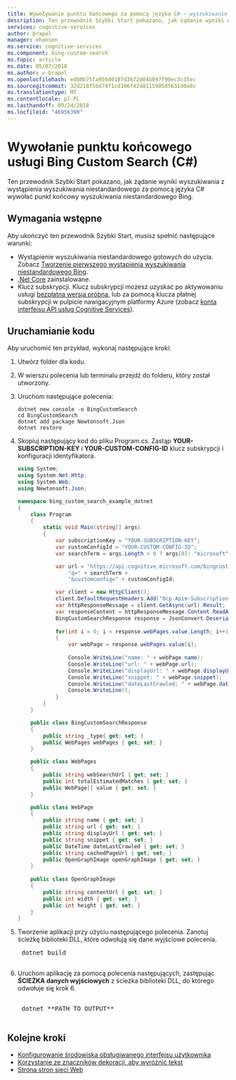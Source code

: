```yaml
---
title: Wywoływanie punktu końcowego za pomocą języka C# — wyszukiwanie niestandardowe Bing — Microsoft Cognitive Services
description: Ten przewodnik Szybki Start pokazano, jak żądanie wyniki wyszukiwania z wystąpienia wyszukiwania niestandardowego przy użyciu języka C# do wywoływania punktu końcowego usługi Bing Custom Search.
services: cognitive-services
author: brapel
manager: ehansen
ms.service: cognitive-services
ms.component: bing-custom-search
ms.topic: article
ms.date: 05/07/2018
ms.author: v-brapel
ms.openlocfilehash: ed00b75fa956d0197d3672d84b097f99ec3c35ec
ms.sourcegitcommit: 32d218f5bd74f1cd106f4248115985df631d0a8c
ms.translationtype: MT
ms.contentlocale: pl-PL
ms.lasthandoff: 09/24/2018
ms.locfileid: "46956390"
---
```

# <a name="call-bing-custom-search-endpoint-c"></a>Wywołanie punktu końcowego usługi Bing Custom Search (C#)

Ten przewodnik Szybki Start pokazano, jak żądanie wyniki wyszukiwania z wystąpienia wyszukiwania niestandardowego za pomocą języka C# wywołać punkt końcowy wyszukiwania niestandardowego Bing. 

## <a name="prerequisites"></a>Wymagania wstępne

Aby ukończyć ten przewodnik Szybki Start, musisz spełnić następujące warunki:

- Wystąpienie wyszukiwania niestandardowego gotowych do użycia. Zobacz [Tworzenie pierwszego wystąpienia wyszukiwania niestandardowego Bing](quick-start.md).
- [.Net Core](https://www.microsoft.com/net/download/core) zainstalowane.
- Klucz subskrypcji. Klucz subskrypcji możesz uzyskać po aktywowaniu usługi [bezpłatna wersja próbna](https://azure.microsoft.com/try/cognitive-services/?api=bing-custom-search), lub za pomocą klucza płatnej subskrypcji w pulpicie nawigacyjnym platformy Azure (zobacz [konta interfejsu API usług Cognitive Services](https://docs.microsoft.com/azure/cognitive-services/cognitive-services-apis-create-account)).    


## <a name="run-the-code"></a>Uruchamianie kodu

Aby uruchomić ten przykład, wykonaj następujące kroki:

1. Utwórz folder dla kodu.  
  
2. W wierszu polecenia lub terminalu przejdź do folderu, który został utworzony.  
  
3. Uruchom następujące polecenia:
    ```
    dotnet new console -o BingCustomSearch
    cd BingCustomSearch
    dotnet add package Newtonsoft.Json
    dotnet restore
    ```
  
4. Skopiuj następujący kod do pliku Program.cs. Zastąp **YOUR-SUBSCRIPTION-KEY** i **YOUR-CUSTOM-CONFIG-ID** klucz subskrypcji i konfiguracji identyfikatora.

    ```csharp
    using System;
    using System.Net.Http;
    using System.Web;
    using Newtonsoft.Json;
    
    namespace bing_custom_search_example_dotnet
    {
        class Program
        {
            static void Main(string[] args)
            {
                var subscriptionKey = "YOUR-SUBSCRIPTION-KEY";
                var customConfigId = "YOUR-CUSTOM-CONFIG-ID";
                var searchTerm = args.Length > 0 ? args[0]: "microsoft";            
    
                var url = "https://api.cognitive.microsoft.com/bingcustomsearch/v7.0/search?" +
                    "q=" + searchTerm +
                    "&customconfig=" + customConfigId;
    
                var client = new HttpClient();
                client.DefaultRequestHeaders.Add("Ocp-Apim-Subscription-Key", subscriptionKey);
                var httpResponseMessage = client.GetAsync(url).Result;
                var responseContent = httpResponseMessage.Content.ReadAsStringAsync().Result;
                BingCustomSearchResponse response = JsonConvert.DeserializeObject<BingCustomSearchResponse>(responseContent);
                
                for(int i = 0; i < response.webPages.value.Length; i++)
                {                
                    var webPage = response.webPages.value[i];
                    
                    Console.WriteLine("name: " + webPage.name);
                    Console.WriteLine("url: " + webPage.url);                
                    Console.WriteLine("displayUrl: " + webPage.displayUrl);
                    Console.WriteLine("snippet: " + webPage.snippet);
                    Console.WriteLine("dateLastCrawled: " + webPage.dateLastCrawled);
                    Console.WriteLine();
                }            
            }
        }
    
        public class BingCustomSearchResponse
        {        
            public string _type{ get; set; }            
            public WebPages webPages { get; set; }
        }
    
        public class WebPages
        {
            public string webSearchUrl { get; set; }
            public int totalEstimatedMatches { get; set; }
            public WebPage[] value { get; set; }        
        }
    
        public class WebPage
        {
            public string name { get; set; }
            public string url { get; set; }
            public string displayUrl { get; set; }
            public string snippet { get; set; }
            public DateTime dateLastCrawled { get; set; }
            public string cachedPageUrl { get; set; }
            public OpenGraphImage openGraphImage { get; set; }        
        }
        
        public class OpenGraphImage
        {
            public string contentUrl { get; set; }
            public int width { get; set; }
            public int height { get; set; }
        }
    }
    ```
6. Tworzenie aplikacji przy użyciu następującego polecenia. Zanotuj ścieżkę biblioteki DLL, które odwołują się dane wyjściowe polecenia.

    <pre>
    dotnet build 
    </pre>
    
7. Uruchom aplikację za pomocą polecenia następujących, zastępując **ŚCIEŻKA danych wyjściowych** z ścieżka biblioteki DLL, do którego odwołuje się krok 6.

    <pre>    
    dotnet **PATH TO OUTPUT**
    </pre>

## <a name="next-steps"></a>Kolejne kroki
- [Konfigurowanie środowiska obsługiwanego interfejsu użytkownika](./hosted-ui.md)
- [Korzystanie ze znaczników dekoracji, aby wyróżnić tekst](./hit-highlighting.md)
- [Strona stron sieci Web](./page-webpages.md)
